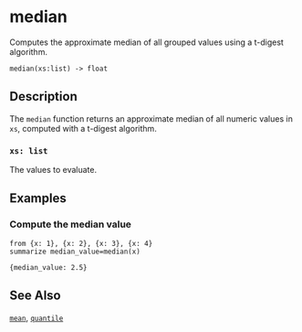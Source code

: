 # median

Computes the approximate median of all grouped values using a t-digest algorithm.

```tql
median(xs:list) -> float
```

## Description

The `median` function returns an approximate median of all numeric values in
`xs`, computed with a t-digest algorithm.

### `xs: list`

The values to evaluate.

## Examples

### Compute the median value

```tql
from {x: 1}, {x: 2}, {x: 3}, {x: 4}
summarize median_value=median(x)
```

```tql
{median_value: 2.5}
```

## See Also

[`mean`](mean.md), [`quantile`](quantile.md)
